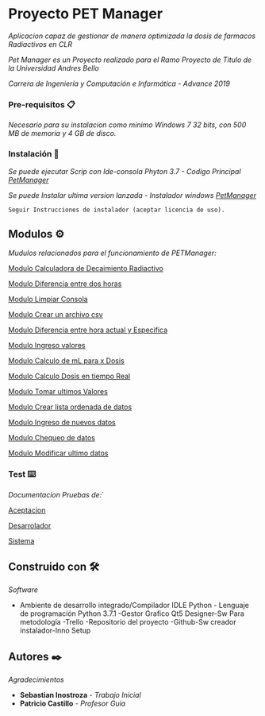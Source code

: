 # Proyecto PET Manager

_Aplicacion capaz de gestionar de manera optimizada la dosis de farmacos Radiactivos en CLR_

_Pet Manager es un Proyecto realizado para el Ramo Proyecto de Titulo de la Universidad Andres Bello_

_Carrera de Ingeniería y Computación e Informática - Advance 2019_

### Pre-requisitos 📋

_Necesario para su instalacion como minimo Windows 7 32 bits, con 500 MB de memoria y 4 GB de disco._

### Instalación 🔧

_Se puede ejecutar Scrip con Ide-consola Phyton 3.7 - Codigo Principal [PetManager](https://github.com/Sebasinos/ProyectoPET/blob/master/src/Programa_principal.py)_

_Se puede Instalar ultima version lanzada - Instalador windows [PetManager](https://github.com/Sebasinos/ProyectoPET/releases/tag/V0.4)_
```
Seguir Instrucciones de instalador (aceptar licencia de uso).
```

## Modulos ⚙️

_Mudulos relacionados para el funcionamiento de PETManager:_

[Modulo Calculadora de Decaimiento Radiactivo](https://github.com/Sebasinos/ProyectoPET/blob/master/docs/Doc_Codigo/Documentacion-cal_decay.md)

[Modulo Diferencia entre dos horas](https://github.com/Sebasinos/ProyectoPET/blob/master/docs/Doc_Codigo/Documentacion-cal_dif_min_proy.md)

[Modulo Limpiar Consola](https://github.com/Sebasinos/ProyectoPET/blob/master/docs/Doc_Codigo/Documentacion-clean.md)

[Modulo Crear un archivo csv](https://github.com/Sebasinos/ProyectoPET/blob/master/docs/Doc_Codigo/Documentacion-create_file.md)

[Modulo Diferencia entre hora actual y Especifica](https://github.com/Sebasinos/ProyectoPET/blob/master/docs/Doc_Codigo/Documentacion-dif_min.md)

[Modulo Ingreso valores](https://github.com/Sebasinos/ProyectoPET/blob/master/docs/Doc_Codigo/Documentacion-dose_inicio.md)

[Modulo Calculo de mL para x Dosis](https://github.com/Sebasinos/ProyectoPET/blob/master/docs/Doc_Codigo/Documentacion-dose_ml.md)

[Modulo Calculo Dosis en tiempo Real](https://github.com/Sebasinos/ProyectoPET/blob/master/docs/Doc_Codigo/Documentacion-dose_now.md)

[Modulo Tomar ultimos Valores](https://github.com/Sebasinos/ProyectoPET/blob/master/docs/Doc_Codigo/Documentacion-dose_time_ml_last.md)

[Modulo Crear lista ordenada de datos](https://github.com/Sebasinos/ProyectoPET/blob/master/docs/Doc_Codigo/Documentacion-gen_info.md)

[Modulo Ingreso de nuevos datos](https://github.com/Sebasinos/ProyectoPET/blob/master/docs/Doc_Codigo/Documentacion-input_data.md)

[Modulo Chequeo de datos](https://github.com/Sebasinos/ProyectoPET/blob/master/docs/Doc_Codigo/Documentacion-mod_check_input.md)

[Modulo Modificar ultimo datos](https://github.com/Sebasinos/ProyectoPET/blob/master/docs/Doc_Codigo/Documentacion-mod_last_dat.md)


### Test  ⌨️

_Documentacion Pruebas de:_`

[Aceptacion](https://github.com/Sebasinos/ProyectoPET/tree/master/docs/Test/Acceptance)

[Desarrolador](https://github.com/Sebasinos/ProyectoPET/tree/master/docs/Test/Developer)

[Sistema](https://github.com/Sebasinos/ProyectoPET/tree/master/docs/Test/System)


## Construido con 🛠️

_Software_

* Ambiente de desarrollo integrado/Compilador IDLE Python - Lenguaje de programación Python 3.7.1 -Gestor Grafico Qt5 Designer-Sw Para metodología -Trello -Repositorio del proyecto -Github-Sw creador instalador-Inno Setup


## Autores ✒️

_Agradecimientos_

* **Sebastian Inostroza** - *Trabajo Inicial* 
* **Patricio Castillo** - *Profesor Guia* 
